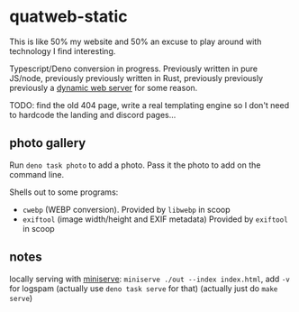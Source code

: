 # quatweb-static

This is like 50% my website and 50% an excuse to play around with technology I find interesting.

Typescript/Deno conversion in progress. Previously written in pure JS/node, previously previously written in Rust, previously previously previously a [dynamic web server](https://github.com/quat1024/quatweb) for some reason.

TODO: find the old 404 page, write a real templating engine so I don't need to hardcode the landing and discord pages...

## photo gallery

Run `deno task photo` to add a photo. Pass it the photo to add on the command line.

Shells out to some programs:

* `cwebp` (WEBP conversion). Provided by `libwebp` in scoop
* `exiftool` (image width/height and EXIF metadata) Provided by `exiftool` in scoop

## notes

locally serving with [miniserve](https://github.com/svenstaro/miniserve): `miniserve ./out --index index.html`, add `-v` for logspam (actually use `deno task serve` for that) (actually just do `make serve`)